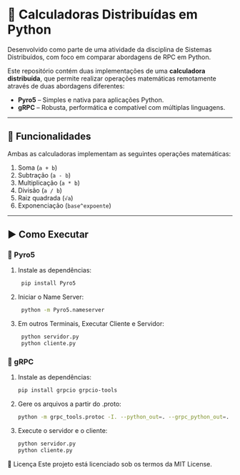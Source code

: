 # 🧮 Calculadoras Distribuídas em Python

Desenvolvido como parte de uma atividade da disciplina de Sistemas Distribuídos, com foco em comparar abordagens de RPC em Python.

Este repositório contém duas implementações de uma **calculadora distribuída**, que permite realizar operações matemáticas remotamente através de duas abordagens diferentes:

- **Pyro5** – Simples e nativa para aplicações Python.
- **gRPC** – Robusta, performática e compatível com múltiplas linguagens.

---

## 🚀 Funcionalidades

Ambas as calculadoras implementam as seguintes operações matemáticas:

1. Soma (`a + b`)
2. Subtração (`a - b`)
3. Multiplicação (`a * b`)
4. Divisão (`a / b`)
5. Raiz quadrada (`√a`)
6. Exponenciação (`base^expoente`)

---

## ▶️ Como Executar

### 📌 Pyro5

1. Instale as dependências:
   ```bash
    pip install Pyro5
2. Iniciar o Name Server:
   ```bash 
    python -m Pyro5.nameserver
3. Em outros Terminais, Executar Cliente e Servidor:
   ```bash
    python servidor.py
    python cliente.py

### 📌 gRPC

1. Instale as dependências:
    ```bash
    pip install grpcio grpcio-tools

2. Gere os arquivos a partir do .proto:
    ```bash
    python -m grpc_tools.protoc -I. --python_out=. --grpc_python_out=. calculadora.proto

3. Execute o servidor e o cliente:
    ```bash
    python servidor.py
    python cliente.py

📄 Licença
Este projeto está licenciado sob os termos da MIT License.